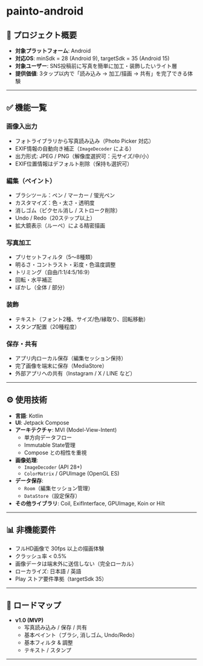 # painto-android

## 🎯 プロジェクト概要
- **対象プラットフォーム**: Android  
- **対応OS**: minSdk = 28 (Android 9), targetSdk = 35 (Android 15)  
- **対象ユーザー**: SNS投稿前に写真を簡単に加工・装飾したいライト層  
- **提供価値**: 3タップ以内で「読み込み → 加工/描画 → 共有」を完了できる体験  

---

## ✅ 機能一覧

### 画像入出力
- フォトライブラリから写真読み込み（Photo Picker 対応）
- EXIF情報の自動向き補正（`ImageDecoder` による）
- 出力形式: JPEG / PNG（解像度選択可：元サイズ/中/小）
- EXIF位置情報はデフォルト削除（保持も選択可）

### 編集（ペイント）
- ブラシツール：ペン / マーカー / 蛍光ペン
- カスタマイズ：色・太さ・透明度
- 消しゴム（ピクセル消し / ストローク削除）
- Undo / Redo（20ステップ以上）
- 拡大鏡表示（ルーペ）による精密描画

### 写真加工
- プリセットフィルタ（5～8種類）
- 明るさ・コントラスト・彩度・色温度調整
- トリミング（自由/1:1/4:5/16:9）
- 回転・水平補正
- ぼかし（全体 / 部分）

### 装飾
- テキスト（フォント2種、サイズ/色/縁取り、回転移動）
- スタンプ配置（20種程度）

### 保存・共有
- アプリ内ローカル保存（編集セッション保持）
- 完了画像を端末に保存（MediaStore）
- 外部アプリへの共有（Instagram / X / LINE など）

---

## ⚙️ 使用技術

- **言語**: Kotlin
- **UI**: Jetpack Compose
- **アーキテクチャ**: MVI (Model-View-Intent)
  - 単方向データフロー
  - Immutable State管理
  - Compose との相性を重視
- **画像処理**:
  - `ImageDecoder` (API 28+)
  - `ColorMatrix` / GPUImage (OpenGL ES)
- **データ保存**:
  - `Room`（編集セッション管理）
  - `DataStore`（設定保存）
- **その他ライブラリ**: Coil, ExifInterface, GPUImage, Koin or Hilt

---

## 📊 非機能要件
- フルHD画像で 30fps 以上の描画体験
- クラッシュ率 < 0.5%
- 画像データは端末外に送信しない（完全ローカル）
- ローカライズ: 日本語 / 英語
- Play ストア要件準拠（targetSdk 35）

---

## 🚀 ロードマップ

- **v1.0 (MVP)**  
  - 写真読み込み / 保存 / 共有  
  - 基本ペイント（ブラシ, 消しゴム, Undo/Redo）  
  - 基本フィルタ & 調整  
  - テキスト / スタンプ  
---

